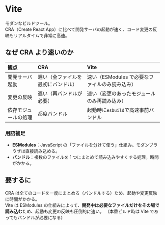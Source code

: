 # Vite

モダンなビルドツール。  
CRA（Create React App）に比べて開発サーバの起動が速く、コード変更の反映もリアルタイムで非常に高速。

## なぜ CRA より速いのか

| 観点                 | CRA                                | Vite                                           |
| :------------------- | :--------------------------------- | :--------------------------------------------- |
| 開発サーバ起動       | 遅い（全ファイルを最初にバンドル） | 速い（ESModules で必要なファイルのみ読み込み） |
| 変更の反映           | 遅い（再バンドルが必要）           | 速い（変更のあったモジュールのみ再読み込み）   |
| 依存モジュールの処理 | 都度バンドル                       | 起動時に`esbuild`で高速事前バンドル            |

### 用語補足

- **ESModules**：JavaScript の「ファイルを分けて使う」仕組み。モダンブラウザは直接読み込める。
- **バンドル**：複数のファイルを 1 つにまとめて読み込みやすくする処理。時間がかかる。

## 要するに

CRA は全てのコードを一度にまとめる（バンドルする）ため、起動や変更反映に時間がかかる。  
Vite は ESModules の仕組みによって、**開発中は必要なファイルだけをその場で読み込む**ため、起動も変更の反映も圧倒的に速い。
（本番ビルド時は Vite であってもバンドルが必要になる）
